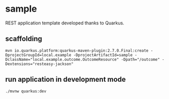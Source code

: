 # sample

REST application template developed thanks to Quarkus.

## scaffolding

```shell
mvn io.quarkus.platform:quarkus-maven-plugin:2.7.0.Final:create -DprojectGroupId=local.example -DprojectArtifactId=sample -DclassName="local.example.outcome.OutcomeResource" -Dpath="/outcome" -Dextensions="resteasy-jackson"
```

## run application in development mode

```shell
./mvnw quarkus:dev
```